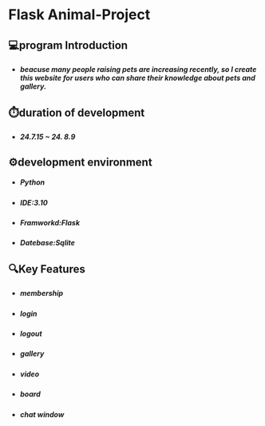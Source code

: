 **Flask Animal-Project**
=====================================================================================
💻program Introduction
--------------------------------------------------------------------------------------
* ##### beacuse many people raising pets are increasing recently, so I create this website for users who can share their knowledge about pets and gallery.

⏱️duration of development
--------------------------------------------------------------------------------------
* ##### 24.7.15 ~ 24. 8.9


⚙️development environment
--------------------------------------------------------------------------------------
* ##### Python
* ##### IDE:3.10
* ##### Framworkd:Flask
* ##### Datebase:Sqlite


🔍Key Features
--------------------------------------------------------------------------------------
* ##### membership
* ##### login
* ##### logout
* ##### gallery
* ##### video
* ##### board
* ##### chat window
